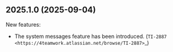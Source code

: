 
2025.1.0 (2025-09-04)
---------------------

New features:

- The system messages feature has been introduced. (`TI-2887 <https://4teamwork.atlassian.net/browse/TI-2887>`_)
